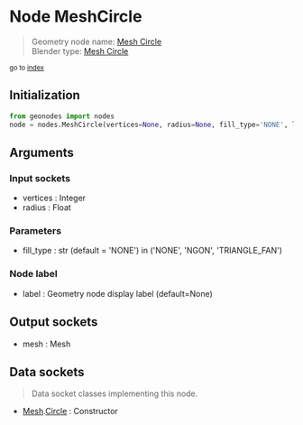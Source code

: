 
# Node MeshCircle

> Geometry node name: [Mesh Circle](https://docs.blender.org/manual/en/latest/modeling/geometry_nodes/mesh_primitives/mesh_circle.html)<br>
  Blender type: [Mesh Circle](https://docs.blender.org/api/current/bpy.types.GeometryNodeMeshCircle.html)
  
<sub>go to [index](/docs/index.md)</sub>

Initialization
--------------
```python
from geonodes import nodes
node = nodes.MeshCircle(vertices=None, radius=None, fill_type='NONE', label=None)
```



## Arguments


### Input sockets

- vertices : Integer
- radius : Float

### Parameters

- fill_type : str (default = 'NONE') in ('NONE', 'NGON', 'TRIANGLE_FAN')

### Node label

- label : Geometry node display label (default=None)

## Output sockets

- mesh : Mesh

## Data sockets

> Data socket classes implementing this node.
  
  
- [Mesh](/docs/sockets/Mesh.md).[Circle](/docs/sockets/Mesh.md#circle) : Constructor
  
